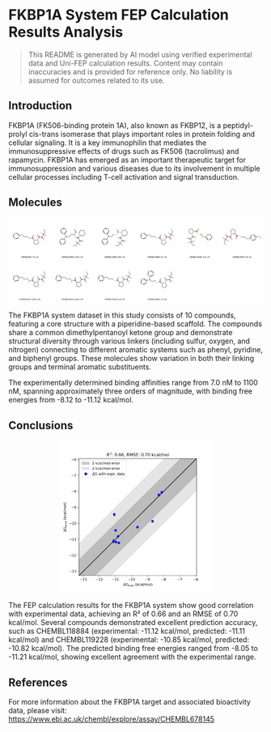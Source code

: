 # FKBP1A System FEP Calculation Results Analysis

> This README is generated by AI model using verified experimental data and Uni-FEP calculation results. Content may contain inaccuracies and is provided for reference only. No liability is assumed for outcomes related to its use.

## Introduction

FKBP1A (FK506-binding protein 1A), also known as FKBP12, is a peptidyl-prolyl cis-trans isomerase that plays important roles in protein folding and cellular signaling. It is a key immunophilin that mediates the immunosuppressive effects of drugs such as FK506 (tacrolimus) and rapamycin. FKBP1A has emerged as an important therapeutic target for immunosuppression and various diseases due to its involvement in multiple cellular processes including T-cell activation and signal transduction.

## Molecules

![Molecular structures of representative compounds](mol_grid.png)

The FKBP1A system dataset in this study consists of 10 compounds, featuring a core structure with a piperidine-based scaffold. The compounds share a common dimethylpentanoyl ketone group and demonstrate structural diversity through various linkers (including sulfur, oxygen, and nitrogen) connecting to different aromatic systems such as phenyl, pyridine, and biphenyl groups. These molecules show variation in both their linking groups and terminal aromatic substituents.

The experimentally determined binding affinities range from 7.0 nM to 1100 nM, spanning approximately three orders of magnitude, with binding free energies from -8.12 to -11.12 kcal/mol.

## Conclusions

<p align="center"><img src="result_dG.png" width="300"></p>

The FEP calculation results for the FKBP1A system show good correlation with experimental data, achieving an R² of 0.66 and an RMSE of 0.70 kcal/mol. Several compounds demonstrated excellent prediction accuracy, such as CHEMBL118884 (experimental: -11.12 kcal/mol, predicted: -11.11 kcal/mol) and CHEMBL119228 (experimental: -10.85 kcal/mol, predicted: -10.82 kcal/mol). The predicted binding free energies ranged from -8.05 to -11.21 kcal/mol, showing excellent agreement with the experimental range.

## References

For more information about the FKBP1A target and associated bioactivity data, please visit:
https://www.ebi.ac.uk/chembl/explore/assay/CHEMBL678145 
